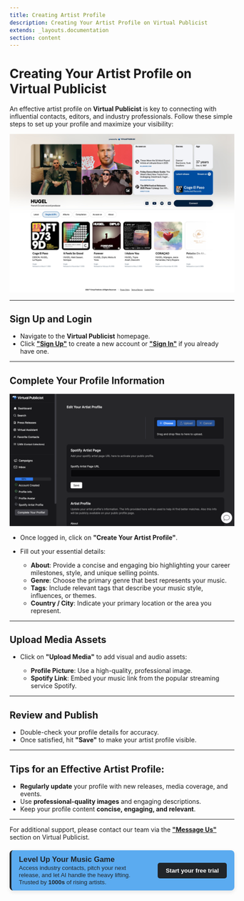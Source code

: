 ```yaml
---
title: Creating Artist Profile
description: Creating Your Artist Profile on Virtual Publicist
extends: _layouts.documentation
section: content
---
```

# Creating Your Artist Profile on Virtual Publicist

An effective artist profile on **Virtual Publicist** is key to connecting with influential contacts, editors, and industry professionals. Follow these simple steps to set up your profile and maximize your visibility:

![Alt text](/assets/images/public-profile.png)


---

## Sign Up and Login
- Navigate to the **Virtual Publicist** homepage.
- Click **["Sign Up"](https://app.virtualpublicist.ai/register)** to create a new account or **["Sign In"](https://app.virtualpublicist.ai/login)** if you already have one.

---

## Complete Your Profile Information

![Alt text](/assets/images/complete-public-profile.png)

- Once logged in, click on **"Create Your Artist Profile"**.
- Fill out your essential details:

  - **About**: Provide a concise and engaging bio highlighting your career milestones, style, and unique selling points.
  - **Genre**: Choose the primary genre that best represents your music.
  - **Tags**: Include relevant tags that describe your music style, influences, or themes.
  - **Country / City**: Indicate your primary location or the area you represent.

---

## Upload Media Assets
- Click on **"Upload Media"** to add visual and audio assets:

  - **Profile Picture**: Use a high-quality, professional image.
  - **Spotify Link**: Embed your music link from the popular streaming service Spotify.

---

## Review and Publish
- Double-check your profile details for accuracy.
- Once satisfied, hit **"Save"** to make your artist profile visible.

---

## Tips for an Effective Artist Profile:
- **Regularly update** your profile with new releases, media coverage, and events.
- Use **professional-quality images** and engaging descriptions.
- Keep your profile content **concise, engaging, and relevant**.

---

For additional support, please contact our team via the **["Message Us"](https://virtualpublicist.com/contact-us/#)** section on Virtual Publicist.

<div style="background-color: rgb(91, 171, 240); color: rgb(33, 37, 41); border-left: 4px solid rgb(33, 37, 41); border-radius: 8px; padding: 0.8em 1.2em; font-family: Arial, sans-serif; max-width: 1000px; margin: 1.5em auto; box-shadow: 0 3px 10px rgba(0,0,0,0.1); display: flex; align-items: center; justify-content: space-between; gap: 1.5em;">
  <div style="flex: 1;">
    <strong style="font-size: 1.2em;"> Level Up Your Music Game</strong><br>
    <span style="font-size: 0.95em;">
      Access industry contacts, pitch your next release, and let AI handle the heavy lifting.  
      Trusted by <strong> 1000s </strong> of rising artists.
    </span>
  </div>
  <div>
    <a href="https://app.virtualpublicist.ai/login" target="_blank" 
       style="background-color: rgb(33, 37, 41); color: #ffffff; padding: 10px 18px; border-radius: 5px; text-decoration: none; font-weight: bold; font-size: 0.95em;">
      Start your free trial
    </a>
  </div>
</div>